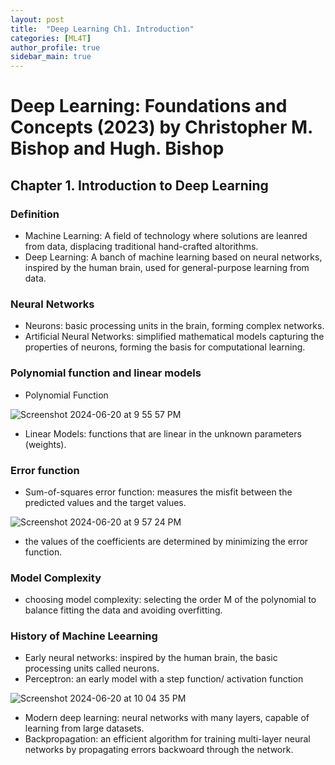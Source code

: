 ```yaml
---
layout: post
title:  "Deep Learning Ch1. Introduction"
categories: [ML4T]
author_profile: true
sidebar_main: true
---
```


# Deep Learning: Foundations and Concepts (2023) by Christopher M. Bishop and Hugh. Bishop
## Chapter 1. Introduction to Deep Learning

### Definition    
- Machine Learning: A field of technology where solutions are leanred from data, displacing traditional hand-crafted altorithms.
- Deep Learning: A banch of machine learning based on neural networks, inspired by the human brain, used for general-purpose learning from data.

   
### Neural Networks    
- Neurons: basic processing units in the brain, forming complex networks.
- Artificial Neural Networks: simplified mathematical models capturing the properties of neurons, forming the basis for computational learning.

    
### Polynomial function and linear models    
- Polynomial Function

![Screenshot 2024-06-20 at 9 55 57 PM](https://github.com/melody11sung/melody11sung.github.io/assets/125707768/44102d1f-ba01-4aee-99ce-eaf36036a668)
       
- Linear Models: functions that are linear in the unknown parameters (weights).


### Error function    
- Sum-of-squares error function: measures the misfit between the predicted values and the target values.

![Screenshot 2024-06-20 at 9 57 24 PM](https://github.com/melody11sung/melody11sung.github.io/assets/125707768/3b50a131-02c9-42ad-81e6-d59fba74d8d9)

- the values of the coefficients are determined by minimizing the error function.


### Model Complexity    
- choosing model complexity: selecting the order M of the polynomial to balance fitting the data and avoiding overfitting.


### History of Machine Leearning   
- Early neural networks: inspired by the human brain, the basic processing units called neurons.
- Perceptron: an early model with a step function/ activation function

![Screenshot 2024-06-20 at 10 04 35 PM](https://github.com/melody11sung/melody11sung.github.io/assets/125707768/1d5d27fc-c984-4611-8071-93fd8f066b2d)

- Modern deep learning: neural networks with many layers, capable of learning from large datasets.
- Backpropagation: an efficient algorithm for training multi-layer neural networks by propagating errors backwoard through the network.


